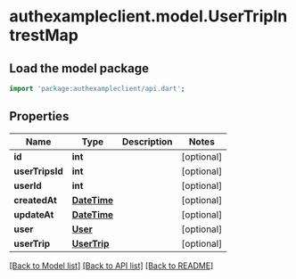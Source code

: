 # authexampleclient.model.UserTripIntrestMap

## Load the model package
```dart
import 'package:authexampleclient/api.dart';
```

## Properties
Name | Type | Description | Notes
------------ | ------------- | ------------- | -------------
**id** | **int** |  | [optional] 
**userTripsId** | **int** |  | [optional] 
**userId** | **int** |  | [optional] 
**createdAt** | [**DateTime**](DateTime.md) |  | [optional] 
**updateAt** | [**DateTime**](DateTime.md) |  | [optional] 
**user** | [**User**](User.md) |  | [optional] 
**userTrip** | [**UserTrip**](UserTrip.md) |  | [optional] 

[[Back to Model list]](../README.md#documentation-for-models) [[Back to API list]](../README.md#documentation-for-api-endpoints) [[Back to README]](../README.md)


